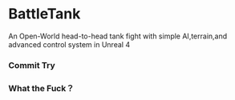 # BattleTank
An Open-World head-to-head tank fight with simple AI,terrain,and advanced control system in Unreal 4

### Commit Try

### What the Fuck？